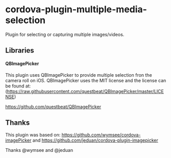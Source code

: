 # cordova-plugin-multiple-media-selection
Plugin for selecting or capturing multiple images/videos.

## Libraries

#### QBImagePicker
This plugin uses QBImagePicker to provide multiple selection fron the camera roll on iOS. QBImagePicker uses the MIT license and the license can be found at: (https://raw.githubusercontent.com/questbeat/QBImagePicker/master/LICENSE)

https://github.com/questbeat/QBImagePicker

## Thanks
This plugin was based on:
https://github.com/wymsee/cordova-imagePicker and https://github.com/jeduan/cordova-plugin-imagepicker

Thanks @wymsee and @jeduan
